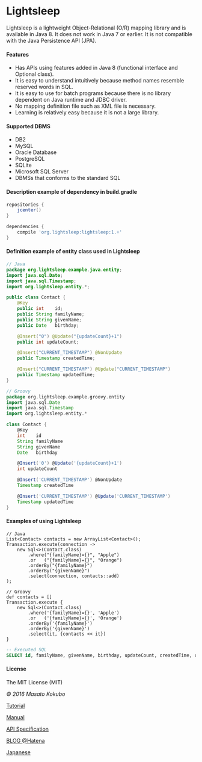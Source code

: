 Lightsleep
===========

Lightsleep is a lightweight Object-Relational (O/R) mapping library and is available in Java 8. It does not work in Java 7 or earlier.
It is not compatible with the Java Persistence API (JPA).

#### Features

- Has APIs using features added in Java 8 (functional interface and Optional class).
- It is easy to understand intuitively because method names resemble reserved words in SQL.
- It is easy to use for batch programs because there is no library dependent on Java runtime and JDBC driver.
- No mapping definition file such as XML file is necessary.
- Learning is relatively easy because it is not a large library.

#### Supported DBMS

- DB2
- MySQL
- Oracle Database
- PostgreSQL
- SQLite
- Microsoft SQL Server
- DBMSs that conforms to the standard SQL

#### Description example of dependency in build.gradle

```gradle:build.gradle
repositories {
    jcenter()
}

dependencies {
    compile 'org.lightsleep:lightsleep:1.+'
}
```
#### Definition example of entity class used in Lightsleep

```java:Contact.java
// Java
package org.lightsleep.example.java.entity;
import java.sql.Date;
import java.sql.Timestamp;
import org.lightsleep.entity.*;

public class Contact {
	@Key
	public int    id;
	public String familyName;
	public String givenName;
	public Date   birthday;

	@Insert("0") @Update("{updateCount}+1")
	public int updateCount;

	@Insert("CURRENT_TIMESTAMP") @NonUpdate
	public Timestamp createdTime;

	@Insert("CURRENT_TIMESTAMP") @Update("CURRENT_TIMESTAMP")
	public Timestamp updatedTime;
}
```

```groovy:Contact.groovy
// Groovy
package org.lightsleep.example.groovy.entity
import java.sql.Date
import java.sql.Timestamp
import org.lightsleep.entity.*

class Contact {
	@Key
	int    id
	String familyName
	String givenName
	Date   birthday

	@Insert('0') @Update('{updateCount}+1')
	int updateCount

	@Insert('CURRENT_TIMESTAMP') @NonUpdate
	Timestamp createdTime

	@Insert('CURRENT_TIMESTAMP') @Update('CURRENT_TIMESTAMP')
	Timestamp updatedTime
}
```

#### Examples of using Lightsleep

```java:Java
// Java
List<Contact> contacts = new ArrayList<Contact>();
Transaction.execute(connection ->
    new Sql<>(Contact.class)
        .where("{familyName}={}", "Apple")
        .or   ("{familyName}={}", "Orange")
        .orderBy("{familyName}")
        .orderBy("{givenName}")
        .select(connection, contacts::add)
);
```

```groovy:Groovy
// Groovy
def contacts = []
Transaction.execute {
    new Sql<>(Contact.class)
        .where('{familyName}={}', 'Apple')
        .or   ('{familyName}={}', 'Orange')
        .orderBy('{familyName}')
        .orderBy('{givenName}')
        .select(it, {contacts << it})
}
```

```sql
-- Executed SQL
SELECT id, familyName, givenName, birthday, updateCount, createdTime, updatedTime FROM Contact WHERE familyName='Apple' OR familyName='Orange' ORDER BY familyName ASC, givenName ASC
```

#### License

The MIT License (MIT)

*&copy; 2016 Masato Kokubo*

[Tutorial](Tutorial.md)

[Manual](Manual.md)

[API Specification](http://masatokokubo.github.io/Lightsleep/javadoc/index.html)

<a href="http://lightsleep.hatenablog.com/" target="_blank">BLOG @Hatena</a>

[Japanese](README_ja.md)
